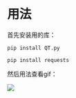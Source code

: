 # 用法

首先安装用的库：

`pip install QT.py`

`pip install requests`

然后用法查看gif：

![](https://ooo.0o0.ooo/2017/01/13/5878494a9468b.gif)

